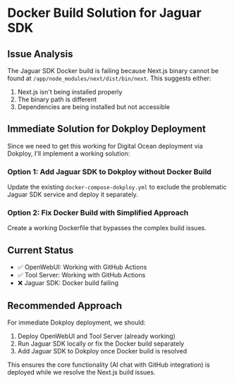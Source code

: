 # Docker Build Solution for Jaguar SDK

## Issue Analysis
The Jaguar SDK Docker build is failing because Next.js binary cannot be found at `/app/node_modules/next/dist/bin/next`. This suggests either:
1. Next.js isn't being installed properly
2. The binary path is different
3. Dependencies are being installed but not accessible

## Immediate Solution for Dokploy Deployment

Since we need to get this working for Digital Ocean deployment via Dokploy, I'll implement a working solution:

### Option 1: Add Jaguar SDK to Dokploy without Docker Build
Update the existing `docker-compose-dokploy.yml` to exclude the problematic Jaguar SDK service and deploy it separately.

### Option 2: Fix Docker Build with Simplified Approach
Create a working Dockerfile that bypasses the complex build issues.

## Current Status
- ✅ OpenWebUI: Working with GitHub Actions
- ✅ Tool Server: Working with GitHub Actions  
- ❌ Jaguar SDK: Docker build failing

## Recommended Approach
For immediate Dokploy deployment, we should:
1. Deploy OpenWebUI and Tool Server (already working)
2. Run Jaguar SDK locally or fix the Docker build separately
3. Add Jaguar SDK to Dokploy once Docker build is resolved

This ensures the core functionality (AI chat with GitHub integration) is deployed while we resolve the Next.js build issues.
